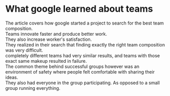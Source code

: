 # What google learned about teams  
The article covers how google started a project to search for the best team composition.  
Teams innovate faster and produce better work.  
They also increase worker's satisfaction.  
They realized in their search that finding exactly the right team composition was very difficult.  
completely different teams had very similar results, and teams with those exact same makeup resulted in failure.  
The common theme behind successful groups however was an environment of safety where people felt comfortable with sharing their ideas.  
They also had everyone in the group participating. As opposed to a small group running everything.  
